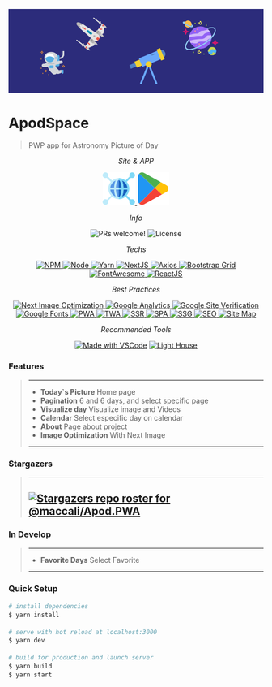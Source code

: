 ![Banner for ApodSpace](https://github.com/maccali/Apod/blob/master/.github/banner.png)

# ApodSpace

> PWP app for Astronomy Picture of Day

<p align="center">
  <i>Site & APP</i>
</p>

<p align="center">
 <a href="https://apod.pictu.one" target="_blank">
  <img alt="Veja o Site" src="https://github.com/maccali/Apod/blob/master/.github/site.png" />
  </a>
 <a href="https://play.google.com/store/apps/details?id=one.pictu.apod.twa&hl=pt_BR&gl=US" target="_blank">
  <img alt="Veja o App" src="https://github.com/maccali/Apod/blob/master/.github/google-play.png">
  </a>
</p>

<p align="center">
  <i>Info</i>
</p>
<p align="center">
  <img alt="PRs welcome!" src="https://img.shields.io/static/v1?label=PRs&message=welcome&color=7159c1&labelColor=000000&style=flat-square" />
  <img alt="License" src="https://img.shields.io/static/v1?label=license&message=MIT&color=7159c1&labelColor=000000&style=flat-square">
</p>

<p align="center">
  <i>Techs</i>
</p>

<p align="center">
  <a href="https://www.npmjs.com" target="_blank">
    <img alt="NPM" src="https://img.shields.io/badge/npm-v6.12.1-0.svg?style=flat-square&labelColor=000000">
  </a>
  <a href="https://nodejs.org/en/" target="_blank">
    <img alt="Node" src="https://img.shields.io/badge/node-12.13.1-0.svg?style=flat-square&labelColor=000000">
  </a>
  <a href="https://yarnpkg.com" target="_blank">
    <img alt="Yarn" src="https://img.shields.io/badge/Yarn-1.22.4-0.svg?style=flat-square&color=2c8ebb&labelColor=000000">
  </a>
  <a href="https://nextjs.org" target="_blank">
    <img alt="NextJS" src="https://img.shields.io/badge/NextJS-10.0.x-0.svg?style=flat-square&color=6191ff&labelColor=000000">
  </a>
  <a href="https://github.com/axios/axios" target="_blank">
    <img alt="Axios" src="https://img.shields.io/badge/Axios-0.21.1-0.svg?style=flat-square&color=1f7cb1&labelColor=000000">
  </a>
  <a href="https://getbootstrap.com" target="_blank">
    <img alt="Bootstrap Grid" src="https://img.shields.io/badge/Bootstrap Grid-4.4.1-0.svg?style=flat-square&color=563d7c&labelColor=000000">
  </a>
  <a href="https://fontawesome.com" target="_blank">
    <img alt="FontAwesome" src="https://img.shields.io/badge/Font Awesome-5.13.0-0.svg?style=flat-square&color=228ae6&labelColor=000000">
  </a>
  <a href="https://reactjs.org">
    <img alt="ReactJS" src="https://img.shields.io/badge/ReactJS-16.13.1-0.svg?style=flat-square&color=00d8ff&labelColor=000000">
  </a>
</p>

<p align="center">
  <i>Best Practices</i>
</p>
<p align="center">
  <a href="https://nextjs.org/docs/basic-features/image-optimization" target="_blank">
    <img alt="Next Image Optimization" src="https://img.shields.io/badge/Next Image-Optimization-0.svg?style=flat-square&color=022ba7&labelColor=000000" />
  </a>
  <a href="https://accounts.google.com/" target="_blank">
    <img alt="Google Analytics" src="https://img.shields.io/badge/Google-Analytics-0.svg?style=flat-square&color=f27904&labelColor=000000" />
  </a>
  <a href="https://support.google.com/webmasters/answer/9008080?hl=pt-BR" target="_blank">
    <img alt="Google Site Verification" src="https://img.shields.io/badge/Google-Site Verification-0.svg?style=flat-square&color=f36&labelColor=000000" />
  </a>
  <a href="https://fonts.google.com" target="_blank">
    <img alt="Google Fonts" src="https://img.shields.io/badge/Google-Fonts-0.svg?style=flat-square&color=ff5252&labelColor=000000" />
  </a>
  <a href="https://developer.mozilla.org/en-US/docs/Web/Progressive_web_apps/" target="_blank">
    <img alt="PWA" src="https://img.shields.io/badge/PWA--0.svg?style=flat-square&color=5a0fc8&labelColor=000000">
  </a>
    <a href="https://developers.google.com/web/android/trusted-web-activity" target="_blank">
    <img alt="TWA" src="https://img.shields.io/badge/TWA--0.svg?style=flat-square&color=5a0fc8&labelColor=000000">
  </a>
  <a href="https://alligator.io/vuejs/server-side-rendering-with-nuxtjs/" target="_blank">
    <img alt="SSR" src="https://img.shields.io/badge/Server Side-Rendering-0.svg?style=flat-square&color=007ac0&labelColor=000000">
  </a>
  <a href="https://en.wikipedia.org/wiki/Single-page_application" target="_blank">
    <img alt="SPA" src="https://img.shields.io/badge/Single Page-Application-0.svg?style=flat-square&color=f3c963&labelColor=000000">
  </a>
  <a href="https://en.wikipedia.org/wiki/Single-page_application" target="_blank">
    <img alt="SSG" src="https://img.shields.io/badge/Static Site-Generation-0.svg?style=flat-square&color=96251e&labelColor=000000">
  </a>
  <a href="https://en.wikipedia.org/wiki/Search_engine_optimization" target="_blank">
    <img alt="SEO" src="https://img.shields.io/badge/SEO-0.svg?style=flat-square&color=0082f0&labelColor=000000">
  </a>
  <a href="https://en.wikipedia.org/wiki/Site_map" target="_blank">
    <img alt="Site Map" src="https://img.shields.io/badge/Site-Map-0.svg?style=flat-square&color=c1baa0&labelColor=000000">
  </a>
</p>

<p align="center">
  <i>Recommended Tools</i>
</p>
<p align="center">
  <a href="https://code.visualstudio.com/" target="_blank"><img alt="Made with VSCode" src="https://img.shields.io/badge/Made%20with-VSCode-1f425f.svg?style=flat-square"></a>
  <a href="https://developers.google.com/web/tools/lighthouse" target="_blank"><img alt="Light House" src="https://img.shields.io/badge/Light-House-0.svg?style=flat-square&color=e95632&labelColor=000000"></a>

</p>

### Features

> ---
>
> - <b>Today`s Picture</b> Home page
> - <b>Pagination</b> 6 and 6 days, and select specific page
> - <b>Visualize day</b> Visualize image and Videos
> - <b>Calendar</b> Select especific day on calendar
> - <b>About</b> Page about project
> - <b>Image Optimization</b> With Next Image
>
> ---

### Stargazers
> ---
> [![Stargazers repo roster for @maccali/Apod.PWA](https://reporoster.com/stars/maccali/Apod.PWA)](https://github.com/maccali/Apod.PWA/stargazers)
> ---


### In Develop

> ---
>
> - <b>Favorite Days</b> Select Favorite
>
> ---

### Quick Setup

```bash
# install dependencies
$ yarn install

# serve with hot reload at localhost:3000
$ yarn dev

# build for production and launch server
$ yarn build
$ yarn start
```
